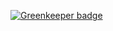 
[![Greenkeeper badge](https://badges.greenkeeper.io/maorun/abc-list.svg)](https://greenkeeper.io/)
